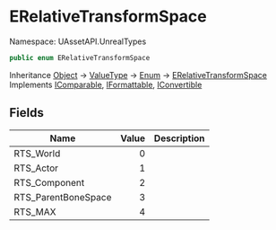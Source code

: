 # ERelativeTransformSpace

Namespace: UAssetAPI.UnrealTypes

```csharp
public enum ERelativeTransformSpace
```

Inheritance [Object](https://docs.microsoft.com/en-us/dotnet/api/system.object) → [ValueType](https://docs.microsoft.com/en-us/dotnet/api/system.valuetype) → [Enum](https://docs.microsoft.com/en-us/dotnet/api/system.enum) → [ERelativeTransformSpace](./uassetapi.unrealtypes.erelativetransformspace.md)<br>
Implements [IComparable](https://docs.microsoft.com/en-us/dotnet/api/system.icomparable), [IFormattable](https://docs.microsoft.com/en-us/dotnet/api/system.iformattable), [IConvertible](https://docs.microsoft.com/en-us/dotnet/api/system.iconvertible)

## Fields

| Name | Value | Description |
| --- | --: | --- |
| RTS_World | 0 |  |
| RTS_Actor | 1 |  |
| RTS_Component | 2 |  |
| RTS_ParentBoneSpace | 3 |  |
| RTS_MAX | 4 |  |
